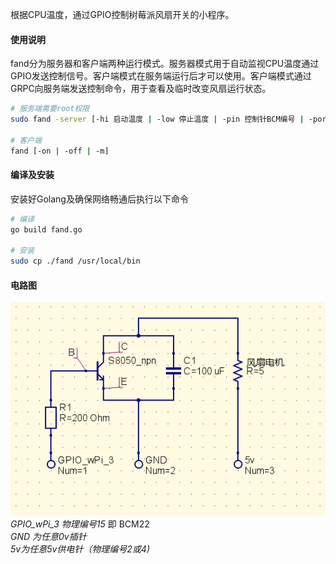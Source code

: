  根据CPU温度，通过GPIO控制树莓派风扇开关的小程序。  

#### 使用说明
fand分为服务器和客户端两种运行模式。服务器模式用于自动监视CPU温度通过GPIO发送控制信号。客户端模式在服务端运行后才可以使用。客户端模式通过GRPC向服务端发送控制命令，用于查看及临时改变风扇运行状态。

```bash
# 服务端需要root权限  
sudo fand -server [-hi 启动温度 | -low 停止温度 | -pin 控制针BCM编号 | -port GRPC端口号]  
  
# 客户端  
fand [-on | -off | -m]  
```

#### 编译及安装
安装好Golang及确保网络畅通后执行以下命令
```bash
# 编译
go build fand.go

# 安装
sudo cp ./fand /usr/local/bin
```

#### 电路图  
  
![电路示意图](https://github.com/jjling2011/fand/blob/main/readme/circuit01.png?raw=true)  
*GPIO_wPi_3 物理编号15* 即 BCM22  
*GND 为任意0v插针*  
*5v为任意5v供电针（物理编号2或4)*  